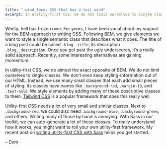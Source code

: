 ```yaml
---
title: ":wind_face: CSS that has a tail wind"
excerpt: In utility-first CSS, we do not limit ourselves to single classes. Instead, we use many small classes that each add small pieces of styling.
---
```

Whelp, hell has frozen over. For _years_, I have been vocal about my support for the BEM-approach to writing CSS. Following BEM, we give elements we want to style a single semantic class that describes what it does. The title of a blog post could be called `.blog__title`, its description `.blog__description`. Once you get past the ugly underscores, it’s a really solid approach. Recently, some interesting alternatives are gaining momentum.

In utility-first CSS, we do almost the exact opposite of BEM. We do not limit ourselves to single classes. We don’t even keep styling-information out of our HTML. Instead, we use many small classes that each add small pieces of styling. Its classes have names like `.background-red`, `.margin-10`, and `.text-bold`. We style elements by adding many of these descriptive classes to them. [Tailwind CSS](https://tailwindcss.com) is a popular framework that does this really well.

Utility-first CSS needs a lot of very small and similar classes. Next to `.background-red`, we could also need `.background-blue`, `.background-green`, and others. Writing many of those by hand is annoying. With Sass in our toolkit, we can auto-generate a lot of these classes. To really understand how it works, you might want to roll your own utility-first framework. My recent post on [writing utility-first CSS with Sass](/posts/writing-utility-first-css-with-sass/) helps you get started.

– Dom
